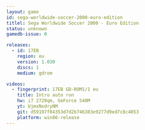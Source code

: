 ```yaml
---
layout: game
id: sega-worldwide-soccer-2000-euro-edition
titlel: Sega Worldwide Soccer 2000 - Euro Edition
status: unknown
gamedb-issue: 0

releases:
  - id: 17EB
    region: eu
    version: 1.030
    discs: 1
    medium: gdrom

videos:
  - fingerprint: 17EB GD-ROM1/1 eu
    title: Intro auto run
    hw: i7 2720qm, GeForce 540M
    yt: UjmxNxdryNM
    git: d59197f84353d7d2b746383e9277d9ed7c8c4053
    platform: win86-release
---
```

